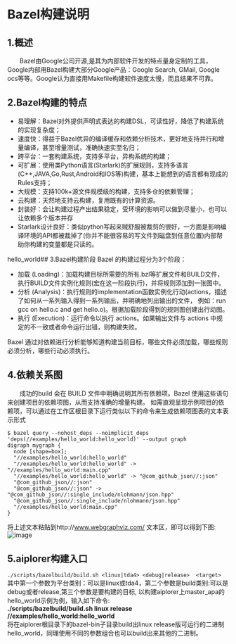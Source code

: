 # Bazel构建说明

## 1.概述
&ensp;&ensp;&ensp;&ensp;Bazel由Google公司开源,是其为内部软件开发的特点量身定制的工具，Google内部用Bazel构建大部分Google产品：Google Search, GMail, Google ocs等等。Google认为直接用Makefile构建软件速度太慢，而且结果不可靠。

## 2.Bazel构建的特点
- 易理解：Bazel对外提供声明式表达的构建DSL，可读性好，降低了构建系统的实现复杂度；
- 速度快：得益于Bazel优异的编译缓存和依赖分析技术，更好地支持并行和增量编译，甚至增量测试，准确快速实至名归；
- 跨平台：一套构建系统，支持多平台，异构系统的构建；
- 可扩展：使用类Python语言(Starlark)的扩展规则，支持多语言(C++,JAVA,Go,Rust,Android和IOS等)构建，基本上能想到的语言都有现成的Rules支持；
- 大规模：支持100k+源文件规模级的构建，支持多仓的依赖管理；
- 云构建：天然地支持云构建，复用既有的计算资源。
- 封装好：会让构建过程产出结果稳定，受环境的影响可以做到尽量小，也可以让依赖多个版本并存
- Starlark设计良好：类似python写起来贼舒服被裁剪的很好，一方面是影响编译环境的API都被裁掉了(你并不能很容易的写文件到磁盘到任意位置)内部帮助你构建的变量都是只读的。

hello_world## 3.Bazel构建阶段
Bazel 的构建过程分为3个阶段：   
- 加载 (Loading)：加载构建目标所需要的所有.bzl等扩展文件和BUILD文件，执行BUILD文件实例化规则(宏在这一阶段执行)，并将规则添加到一张图中。   
- 分析 (Analysis)：执行规则的implementation函数实例化行动(actions，描述了如何从一系列输入得到一系列输出，并明确地列出输出的文件，
例如：run gcc on hello.c and get hello.o)。根据加载阶段得到的规则图创建出行动图。   
- 执行 (Execution)：运行命令以执行 actions。如果输出文件与 actions 中规定的不一致或者命令运行出错，则构建失败。

Bazel 通过对依赖进行分析能够知道构建当前目标，哪些文件必须加载，哪些规则必须分析，哪些行动必须执行。

## 4.依赖关系图
&ensp;&ensp;&ensp;&ensp;成功的build 会在 BUILD 文件中明确说明其所有依赖项。Bazel 使用这些语句来创建项目的依赖项图，从而支持准确的增量构建。
如需直观呈现示例项目的依赖项，可以通过在工作区根目录下运行类似以下的命令来生成依赖项图表的文本表示形式   
```
$ bazel query --nohost_deps --noimplicit_deps 'deps(//examples/hello_world:hello_world)' --output graph
digraph mygraph {
  node [shape=box];
  "//examples/hello_world:hello_world"
  "//examples/hello_world:hello_world" -> "//examples/hello_world:main.cpp"
  "//examples/hello_world:hello_world" -> "@com_github_json//:json"
  "@com_github_json//:json"
  "@com_github_json//:json" -> "@com_github_json//:single_include/nlohmann/json.hpp"
  "@com_github_json//:single_include/nlohmann/json.hpp"
  "//examples/hello_world:main.cpp"
}
```
将上述文本粘贴到http://www.webgraphviz.com/ 文本区，即可以得到下图:   
![image](./images_bazel/deps图.png)   

## 5.aiplorer构建入口
```./scripts/bazelbuild/build.sh <linux|tda4> <debug|release>  <target>```   
其中第一个参数为平台类别：可以是linux或tda4，第二个参数是build类别:可以是debug或者release,第三个参数是要构建的目标, 以构建aiplorer上master_apa的hello_world示例为例，输入如下命令:  
**./scripts/bazelbuild/build.sh linux release //examples/hello_world:hello_world**   
将在aiplorer根目录下的bazel-bin子目录build出linux release版可运行的二进制hello_world，同理使用不同的参数组合也可以build出来其他的二进制。   







 

